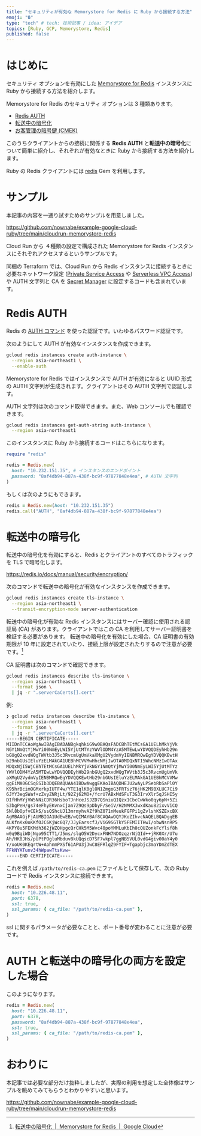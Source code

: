 ```yaml
---
title: "セキュリティが有効な Memorystore for Redis に Ruby から接続する方法"
emoji: "🔒"
type: "tech" # tech: 技術記事 / idea: アイデア
topics: [Ruby, GCP, Memorystore, Redis]
published: false
---
```


# はじめに

セキュリティ オプションを有効にした [Memorystore for Redis](https://cloud.google.com/memorystore/docs/redis/redis-overview?hl=ja) インスタンスに Ruby から接続する方法を紹介します。

Memorystore for Redis のセキュリティ オプションは 3 種類あります。

* [Redis AUTH](https://cloud.google.com/memorystore/docs/redis/auth-overview?hl=ja)
* [転送中の暗号化](https://cloud.google.com/memorystore/docs/redis/in-transit-encryption?hl=ja)
* [お客管理の暗号鍵 (CMEK)](https://cloud.google.com/memorystore/docs/redis/cmek?hl=ja)

このうちクライアントからの接続に関係する **Redis AUTH** と**転送中の暗号化**について簡単に紹介し、それぞれが有効なときに Ruby から接続する方法を紹介します。

Ruby の Redis クライアントには [redis](https://github.com/redis/redis-rb) Gem を利用します。

# サンプル

本記事の内容を一通り試すためのサンプルを用意しました。

https://github.com/nownabe/example-google-cloud-ruby/tree/main/cloudrun-memorystore-redis

Cloud Run から ４種類の設定で構成された Memorystore for Redis インスタンスにそれぞれアクセスするというサンプルです。

同梱の Terraform では、Cloud Run から Redis インスタンスに接続するときに必要なネットワーク設定 ([Private Service Access](https://cloud.google.com/vpc/docs/configure-private-services-access?hl=ja) や [Serverless VPC Access](https://cloud.google.com/vpc/docs/configure-serverless-vpc-access?hl=ja)) や AUTH 文字列と CA を [Secret Manager](https://cloud.google.com/secret-manager?hl=ja) に設定するコードも含まれています。


# Redis AUTH

Redis の [AUTH コマンド](https://redis.io/commands/auth/) を使った認証です。いわゆるパスワード認証です。

次のようにして AUTH が有効なインスタンスを作成できます。

```sh
gcloud redis instances create auth-instance \
  --region asia-northeast1 \
  --enable-auth
```

Memorystore for Redis ではインスタンスで AUTH が有効になると UUID 形式の AUTH 文字列が生成されます。クライアントはその AUTH 文字列で認証します。

AUTH 文字列は次のコマンド取得できます。また、Web コンソールでも確認できます。

```sh
gcloud redis instances get-auth-string auth-instance \
  --region asia-northeast1 
```

このインスタンスに Ruby から接続するコードはこちらになります。

```ruby
require "redis"

redis = Redis.new(
  host: "10.232.151.35", # インスタンスのエンドポイント
  password: "8af4db94-887a-438f-bc9f-97877848e4ea", # AUTH 文字列
)
```

もしくは次のようにもできます。

```ruby
redis = Redis.new(host: "10.232.151.35")
redis.call("AUTH", "8af4db94-887a-438f-bc9f-97877848e4ea")
```

# 転送中の暗号化

転送中の暗号化を有効にすると、Redis とクライアントのすべてのトラフィックを TLS で暗号化します。

https://redis.io/docs/manual/security/encryption/

次のコマンドで転送中の暗号化が有効なインスタンスを作成できます。

```sh
gcloud redis instances create tls-instance \
  --region asia-northeast1 \
  --transit-encryption-mode server-authentication
```

転送中の暗号化が有効な Redis インスタンスにはサーバー確認に使用される認証局 (CA) があります。クライアントではこの CA を利用してサーバー証明書を検証する必要があります。
転送中の暗号化を有効にした場合、CA 証明書の有効期限が 10 年に設定されていたり、接続上限が設定されたりするので注意が必要です。[^1]

[^1]: [転送中の暗号化  |  Memorystore for Redis  |  Google Cloud](https://cloud.google.com/memorystore/docs/redis/in-transit-encryption?hl=ja)

CA 証明書は次のコマンドで確認できます。

```sh
gcloud redis instances describe tls-instance \
  --region asia-northeast1 \
  --format json \
  | jq -r ".serverCaCerts[].cert" 
```

例:

```sh
❯ gcloud redis instances describe tls-instance \
  --region asia-northeast1 \
  --format json \
  | jq -r ".serverCaCerts[].cert"
-----BEGIN CERTIFICATE-----
MIIDnTCCAoWgAwIBAgIBADANBgkqhkiG9w0BAQsFADCBhTEtMCsGA1UELhMkYjVk
NGY1NmQtYjMwYi00NmEyLWI5YjUtMTYzYWVlODM4YzA5MTEwLwYDVQQDEyhHb29n
bGUgQ2xvdWQgTWVtb3J5c3RvcmUgUmVkaXMgU2VydmVyIENBMRQwEgYDVQQKEwtH
b29nbGUsIEluYzELMAkGA1UEBhMCVVMwHhcNMjIwOTA0MDQxNTI5WhcNMzIwOTAx
MDQxNjI5WjCBhTEtMCsGA1UELhMkYjVkNGY1NmQtYjMwYi00NmEyLWI5YjUtMTYz
YWVlODM4YzA5MTEwLwYDVQQDEyhHb29nbGUgQ2xvdWQgTWVtb3J5c3RvcmUgUmVk
aXMgU2VydmVyIENBMRQwEgYDVQQKEwtHb29nbGUsIEluYzELMAkGA1UEBhMCVVMw
ggEiMA0GCSqGSIb3DQEBAQUAA4IBDwAwggEKAoIBAQDHEJU2wAyLPSebRbSaPl0Y
K95hrBcimOGMxrkpIUTF4w/YTE1qlK0glON1ZmgoG3FRTsz76jHK2M9BXLUC7Ci9
6JYY3egSWaf+zZvyZNRjLt/92Zj62MO+/fcrU7ABxMdSFuT3G3IrvXlr5qJSHI5y
DIfHhMYjVW5NNiCDR36HsboTJnHceJSJZD7QSniuQIQzx1CbcCwWko0qy6pN+5Zi
S3bgPeH/gs74eFhyEKvnxCjan7Z9Qs9pDbyF/SeiV/H2NMMXJwxdKau82ixvViCQ
SNl8bOpfvCEkS/ssQShcUJ13mrmyhvAZf9hZ071nMeukFGFPi1gZvlshKSZExcBX
AgMBAAGjFjAUMBIGA1UdEwEB/wQIMAYBAf8CAQAwDQYJKoZIhvcNAQELBQADggEB
ALKfnKx0oKKfOJC6KjWc6Q7/JJyEarscfJ/ViG9SGTkY5FEMIITHwI/obwNsnRP5
4KPY8u5FEKMdh362jWZQHpgcQrCHk5M5Wvc40poYMMLuKbIh0cQUZonkFcYlsf8h
w0q9BgiWDjNgo95CTT1/J5ms/slgO5W2DycxFNH7NDOzqzrNjQId++jRK0Xr/U7u
Ah/HK8JHs/pUPtPOgluMbduv8kUQqscD7SF7wkpl7ggNB5VUL0vdG4giv00aY4y0
Y/xoUK0KEqrtW+AohnmPXSf61APU3jJwC8EFRlqZ9FYIF+Tgapbjc3maYDmZdTEX
FFkNYATunv34hWpawTtsKvw=
-----END CERTIFICATE-----
```

これを例えば `/path/to/redis-ca.pem` にファイルとして保存して、次の Ruby コードで Redis インスタンスに接続できます。

```ruby
redis = Redis.new(
  host: "10.226.48.11",
  port: 6378,
  ssl: true,
  ssl_params: { ca_file: "/path/to/redis-ca.pem" },
)
```

ssl に関するパラメータが必要なことと、ポート番号が変わることに注意が必要です。

# AUTH と転送中の暗号化の両方を設定した場合

このようになります。

```ruby
redis = Redis.new(
  host: "10.226.48.11",
  port: 6378,
  password: "8af4db94-887a-438f-bc9f-97877848e4ea",
  ssl: true,
  ssl_params: { ca_file: "/path/to/redis-ca.pem" },
)
```

# おわりに

本記事では必要な部分だけ抜粋しましたが、実際の利用を想定した全体像はサンプルを眺めてみてもらうとわかりやすいと思います。

https://github.com/nownabe/example-google-cloud-ruby/tree/main/cloudrun-memorystore-redis
